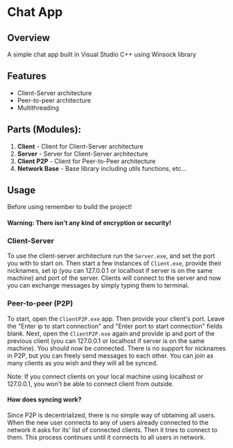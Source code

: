 # Chat App

## Overview
A simple chat app built in Visual Studio C++ using Winsock library

## Features
- Client-Server architecture
- Peer-to-peer architecture
- Multithreading

## Parts (Modules):
1. **Client** - Client for Client-Server architecture
2. **Server** - Server for Client-Server architecture
3. **Client P2P** - Client for Peer-to-Peer architecture
4. **Network Base** - Base library including utils functions, etc...

## Usage
Before using remember to build the project!

#### Warning: There isn't any kind of encryption or security!

### Client-Server
To use the client-server architecture run the ```Server.exe```, and set the port you with to start on. Then start a few instances of ```Client.exe```, provide their nicknames, set ip (you can 127.0.0.1 or localhost if server is on the same machine) and port of the server. Clients will connect to the server and now you can exchange messages by simply typing them to terminal.

### Peer-to-peer (P2P)
To start, open the ```ClientP2P.exe``` app. Then provide your client's port. Leave the "Enter ip to start connection" and "Enter port to start connection" fields blank. Next, open the ```ClientP2P.exe``` again and provide ip and port of the previous client (you can 127.0.0.1 or localhost if server is on the same machine). You should now be connected. There is no support for nicknames in P2P, but you can freely send messages to each other. You can join as many clients as you wish and they will all be synced.

Note: If you connect clients on your local machine using localhost or 127.0.0.1, you won't be able to connect client from outside.

#### How does syncing work?
Since P2P is decentrialized, there is no simple way of obtaining all users. When the new user connects to any of users already connected to the network it asks for its' list of connected clients. Then it tries to connect to them. This process continues until it connects to all users in network.